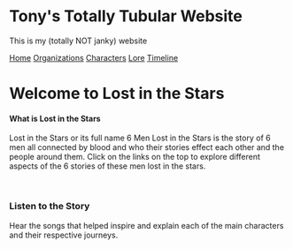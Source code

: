 # Tony's Totally Tubular Website
This is my (totally NOT janky) website
<!DOCTYPE html>
<html lang="en">
    <head>
        <meta charset="UTF-8">
        <meta name="viewport" content="width=device-width initial-scale=1.0">
        <title>Lost in the Stars</title>
        <link rel="stylesheet" type="text/css" href=Stars_Project_CSS/Main_Stars.css>
    </head>
    <div class="container"> 
        <div class="header">
            <div class="header-right">
              <a class="active" href="C:\Users\futbo\ITS_110\Stars_Project\Main_Stars.html">Home</a>
              <a href="C:\Users\futbo\ITS_110\Stars_Project\Orgs_Stars.html">Organizations</a>
              <a href="C:\Users\futbo\ITS_110\Stars_Project\Characters_Stars.html">Characters</a>
              <a href="C:\Users\futbo\ITS_110\Stars_Project\Lore_Stars.html">Lore</a>
              <a href="C:\Users\futbo\ITS_110\Stars_Project\Timeline_Stars.html">Timeline</a>
            </div>
          </div>
            <div class="body">
                <h1>Welcome to Lost in the Stars</h1>
                <div class="box">
                    <p><h4>What is Lost in the Stars</h4>
                        Lost in the Stars or its full name 6 Men Lost in the Stars is the story of 6 men all connected by blood and who their stories effect each other and the people around them.
                        Click on the links on the top to explore different aspects of the 6 stories of these men lost in the stars.
                    </p>
                </div>
                <br>
                <div class="box">
                    <h3>Listen to the Story</h3>
                    <p> Hear the songs that helped inspire and explain each of the main characters and their respective journeys.</p>
                </div>
    </div>
</body>
</html>
